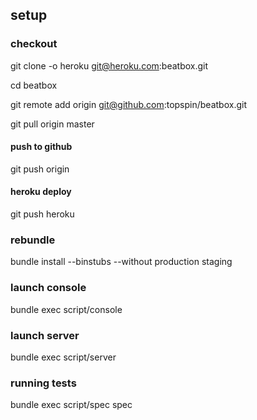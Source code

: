 ## setup

### checkout
  
  git clone -o heroku git@heroku.com:beatbox.git

  cd beatbox

  git remote add origin git@github.com:topspin/beatbox.git

  git pull origin master

#### push to github

  git push origin

#### heroku deploy

  git push heroku

### rebundle

  bundle install --binstubs --without production staging

### launch console

  bundle exec script/console

### launch server

  bundle exec script/server

### running tests

   bundle exec script/spec spec


